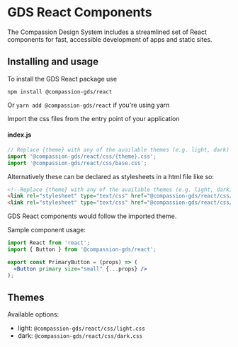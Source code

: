 # GDS React Components

The Compassion Design System includes a streamlined set of React components for
fast, accessible development of apps and static sites.

## Installing and usage

To install the GDS React package use

```shell
npm install @compassion-gds/react
```

Or `yarn add @compassion-gds/react` if you're using yarn

Import the css files from the entry point of your application

#### index.js
```js
// Replace {theme} with any of the available themes (e.g. light, dark)
import '@compassion-gds/react/css/{theme}.css';
import '@compassion-gds/react/css/base.css';
```

Alternatively these can be declared as stylesheets in a html file like so:
```html
<!--Replace {theme} with any of the available themes (e.g. light, dark)-->
<link rel="stylesheet" type="text/css" href="@compassion-gds/react/css/{theme}.css" />
<link rel="stylesheet" type="text/css" href="@compassion-gds/react/css/base.css" />
```

GDS React components would follow the imported theme.

Sample component usage:

```jsx
import React from 'react';
import { Button } from '@compassion-gds/react';

export const PrimaryButton = (props) => (
  <Button primary size="small" {...props} />
);
```

## Themes

Available options:
- light: `@compassion-gds/react/css/light.css`
- dark: `@compassion-gds/react/css/dark.css`
